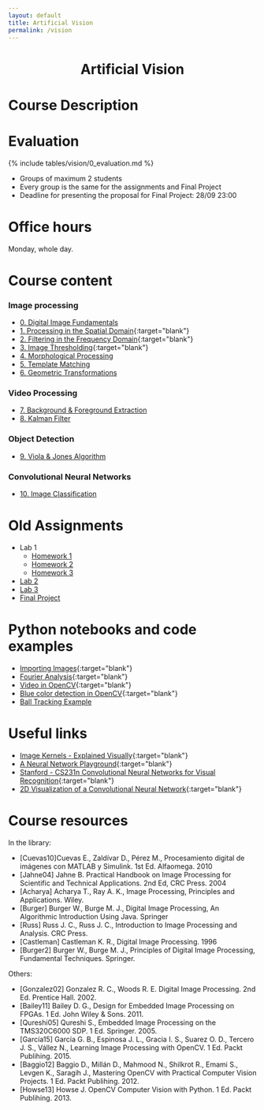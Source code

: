 ```yaml
---
layout: default
title: Artificial Vision
permalink: /vision
---
```


<h1 style="text-align: center;">Artificial Vision</h1>

# Course Description

# Evaluation

{% include tables/vision/0_evaluation.md %}

- Groups of maximum 2 students
- Every group is the same for the assignments and Final Project
- Deadline for presenting the proposal for Final Project: 28/09 23:00

# Office hours

Monday, whole day.

# Course content

### Image processing

* [0. Digital Image Fundamentals](/cstopics/vision/0_fundamentals)
* [1. Processing in the Spatial Domain](https://github.com/cstopics/cstopics/blob/gh-pages/assets/notebooks/vision_notebooks/01_Spatial_Domain.ipynb){:target="blank"}
* [2. Filtering in the Frequency Domain](https://github.com/cstopics/cstopics/blob/gh-pages/assets/notebooks/vision/fourier.ipynb){:target="blank"}
* [3. Image Thresholding](https://github.com/cstopics/cstopics/blob/gh-pages/assets/notebooks/vision/thresholding.ipynb){:target="blank"}
* [4. Morphological Processing](/cstopics/vision/4_morpho)
* [5. Template Matching](https://github.com/cstopics/cstopics/blob/gh-pages/assets/notebooks/vision/template_matching.ipynb)
* [6. Geometric Transformations](https://github.com/cstopics/cstopics/blob/gh-pages/assets/notebooks/vision/geometric_transformation.ipynb)

### Video Processing

* [7. Background & Foreground Extraction](/cstopics/vision/7_background)
* [8. Kalman Filter](/cstopics/vision/8_kalman)

### Object Detection

* [9. Viola & Jones Algorithm](/cstopics/vision/9_violajones)

### Convolutional Neural Networks

* [10. Image Classification](/cstopics/vision/10_imageclass)

# Old Assignments

* Lab 1
    * [Homework 1](/cstopics/vision/assignments/hw1)
    * [Homework 2](/cstopics/vision/assignments/hw2)
    * [Homework 3](/cstopics/vision/assignments/hw3)
* [Lab 2](/cstopics/vision/assignments/lab2)
* [Lab 3](/cstopics/vision/assignments/lab3)
* [Final Project](/cstopics/vision/assignments/final_project)

# Python notebooks and code examples

* [Importing Images](https://github.com/cstopics/cstopics/blob/gh-pages/assets/notebooks/vision/import_image.ipynb){:target="blank"}
* [Fourier Analysis](https://github.com/cstopics/cstopics/blob/gh-pages/assets/notebooks/vision/fourier.ipynb){:target="blank"}
* [Video in OpenCV](https://github.com/cstopics/cstopics/blob/gh-pages/assets/code/vision/video.py){:target="blank"}
* [Blue color detection in OpenCV](https://github.com/cstopics/cstopics/blob/gh-pages/assets/code/vision/color.py){:target="blank"}
* [Ball Tracking Example](https://github.com/cstopics/cstopics/blob/gh-pages/assets/code/vision/ball_tracking.py)

# Useful links

* [Image Kernels - Explained Visually](http://setosa.io/ev/image-kernels/){:target="blank"}
* [A Neural Network Playground](http://playground.tensorflow.org){:target="blank"}
* [Stanford - CS231n Convolutional Neural Networks for Visual Recognition](http://cs231n.github.io/){:target="blank"}
* [2D Visualization of a Convolutional Neural Network](http://scs.ryerson.ca/~aharley/vis/conv/flat.html){:target="blank"}

# Course resources

In the library:
* [Cuevas10]Cuevas E., Zaldívar D., Pérez M., Procesamiento digital de imágenes con MATLAB y Simulink. 1st Ed. Alfaomega. 2010
* [Jahne04] Jahne B. Practical Handbook on Image Processing for Scientific and Technical Applications. 2nd Ed, CRC Press. 2004
* [Acharya] Acharya T., Ray A. K., Image Processing, Principles and Applications. Wiley.
* [Burger] Burger W., Burge M. J., Digital Image Processing, An Algorithmic Introduction Using Java. Springer
* [Russ] Russ J. C., Russ J. C., Introduction to Image Processing and Analysis. CRC Press.
* [Castleman] Castleman K. R., Digital Image Processing. 1996
* [Burger2] Burger W., Burge M. J., Principles of Digital Image Processing, Fundamental Techniques. Springer.

Others:
* [Gonzalez02] Gonzalez R. C., Woods R. E. Digital Image Processing. 2nd Ed. Prentice Hall. 2002.
* [Bailey11] Bailey D. G., Design for Embedded Image Processing on FPGAs. 1 Ed. John Wiley & Sons. 2011.
* [Qureshi05] Qureshi S., Embedded Image Processing on the TMS320C6000 SDP. 1 Ed. Springer. 2005.
* [García15] García G. B., Espinosa J. L., Gracia I. S., Suarez O. D., Tercero J. S., Vállez N., Learning Image Processing with OpenCV. 1 Ed. Packt Publihing. 2015.
* [Baggio12] Baggio D., Millán D., Mahmood N., Shilkrot R., Emami S., Levgen K., Saragih J., Mastering OpenCV with Practical Computer Vision Projects. 1 Ed. Packt Publihing. 2012.
* [Howse13] Howse J. OpenCV Computer Vision with Python. 1 Ed. Packt Publihing. 2013.
